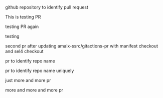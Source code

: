 github repository to identify pull request

This is testing PR

testing PR again

testing

second pr after updating amalx-ssrc/gitactions-pr with manifest checkout and sel4 checkout

pr to identify repo name

pr to identify repo name uniquely

just more and more pr



more and more and more pr
